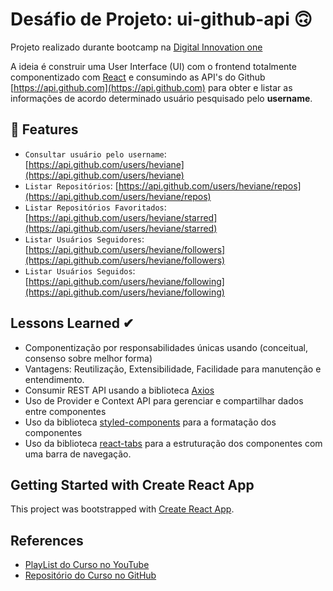 # Desáfio de Projeto: ui-github-api 🙃

Projeto realizado durante bootcamp na [Digital Innovation one](https://web.dio.me)

A ideia é construir uma User Interface (UI) com o frontend totalmente componentizado com [React](https://reactjs.org) e consumindo as API's do Github [https://api.github.com](https://api.github.com) para obter e listar as informações de acordo determinado usuário pesquisado pelo **username**.

## :hammer: Features

- `Consultar usuário pelo username`: [https://api.github.com/users/heviane](https://api.github.com/users/heviane)
- `Listar Repositórios`: [https://api.github.com/users/heviane/repos](https://api.github.com/users/heviane/repos)
- `Listar Repositórios Favoritados`: [https://api.github.com/users/heviane/starred](https://api.github.com/users/heviane/starred)
- `Listar Usuários Seguidores`: [https://api.github.com/users/heviane/followers](https://api.github.com/users/heviane/followers)
- `Listar Usuários Seguidos`: [https://api.github.com/users/heviane/following](https://api.github.com/users/heviane/following)

## Lessons Learned ✔

- Componentização por responsabilidades únicas usando (conceitual, consenso sobre melhor forma)
- Vantagens: Reutilização, Extensibilidade, Facilidade para manutenção e entendimento.
- Consumir REST API usando a biblioteca [Axios](https://www.npmjs.com/package/axios)
- Uso de Provider e Context API para gerenciar e compartilhar dados entre componentes 
- Uso da biblioteca [styled-components](https://styled-components.com) para a formatação dos componentes
- Uso da biblioteca [react-tabs](https://www.npmjs.com/package/react-tabs) para a estruturação dos componentes com uma barra de navegação.

## Getting Started with Create React App

This project was bootstrapped with [Create React App](https://github.com/facebook/create-react-app).

## References

- [PlayList do Curso no YouTube](https://www.youtube.com/playlist?list=PLTv2Rbwcr_Cru7KIHcffE1Shg9X9Eix7a)
- [Repositório do Curso no GitHub](https://github.com/benits/github-api-interface)
